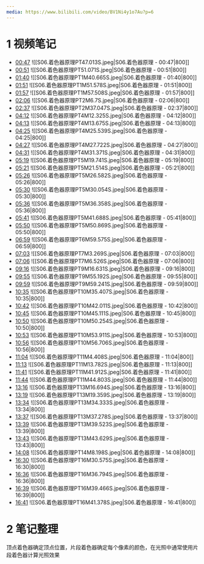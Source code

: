 ```yaml
---
media: https://www.bilibili.com/video/BV1Ni4y1o7Au?p=6
---
```

# 1 视频笔记
- [00:47](https://www.bilibili.com/video/BV1Ni4y1o7Au?p=6&t=47.012615#t=47.01) ![[S06.着色器原理PT47.013S.jpeg|S06.着色器原理 - 00:47|800]] 
- [00:51](https://www.bilibili.com/video/BV1Ni4y1o7Au?p=6&t=51.071261#t=51.07) ![[S06.着色器原理PT51.071S.jpeg|S06.着色器原理 - 00:51|800]] 
- [01:40](https://www.bilibili.com/video/BV1Ni4y1o7Au?p=6&t=100.664881#t=01:40.66) ![[S06.着色器原理PT1M40.665S.jpeg|S06.着色器原理 - 01:40|800]] 
- [01:51](https://www.bilibili.com/video/BV1Ni4y1o7Au?p=6&t=111.578259#t=01:51.58) ![[S06.着色器原理PT1M51.578S.jpeg|S06.着色器原理 - 01:51|800]] 
- [01:57](https://www.bilibili.com/video/BV1Ni4y1o7Au?p=6&t=117.508045#t=01:57.51) ![[S06.着色器原理PT1M57.508S.jpeg|S06.着色器原理 - 01:57|800]] 
- [02:06](https://www.bilibili.com/video/BV1Ni4y1o7Au?p=6&t=126.700239#t=02:06.70) ![[S06.着色器原理PT2M6.7S.jpeg|S06.着色器原理 - 02:06|800]] 
- [02:37](https://www.bilibili.com/video/BV1Ni4y1o7Au?p=6&t=157.047422#t=02:37.05) ![[S06.着色器原理PT2M37.047S.jpeg|S06.着色器原理 - 02:37|800]] 
- [04:12](https://www.bilibili.com/video/BV1Ni4y1o7Au?p=6&t=252.32498#t=04:12.32) ![[S06.着色器原理PT4M12.325S.jpeg|S06.着色器原理 - 04:12|800]] 
- [04:13](https://www.bilibili.com/video/BV1Ni4y1o7Au?p=6&t=253.674747#t=04:13.67) ![[S06.着色器原理PT4M13.675S.jpeg|S06.着色器原理 - 04:13|800]] 
- [04:25](https://www.bilibili.com/video/BV1Ni4y1o7Au?p=6&t=265.538969#t=04:25.54) ![[S06.着色器原理PT4M25.539S.jpeg|S06.着色器原理 - 04:25|800]] 
- [04:27](https://www.bilibili.com/video/BV1Ni4y1o7Au?p=6&t=267.721604#t=04:27.72) ![[S06.着色器原理PT4M27.722S.jpeg|S06.着色器原理 - 04:27|800]] 
- [04:31](https://www.bilibili.com/video/BV1Ni4y1o7Au?p=6&t=271.370762#t=04:31.37) ![[S06.着色器原理PT4M31.371S.jpeg|S06.着色器原理 - 04:31|800]] 
- [05:19](https://www.bilibili.com/video/BV1Ni4y1o7Au?p=6&t=319.740586#t=05:19.74) ![[S06.着色器原理PT5M19.741S.jpeg|S06.着色器原理 - 05:19|800]] 
- [05:21](https://www.bilibili.com/video/BV1Ni4y1o7Au?p=6&t=321.514245#t=05:21.51) ![[S06.着色器原理PT5M21.514S.jpeg|S06.着色器原理 - 05:21|800]] 
- [05:26](https://www.bilibili.com/video/BV1Ni4y1o7Au?p=6&t=326.582083#t=05:26.58) ![[S06.着色器原理PT5M26.582S.jpeg|S06.着色器原理 - 05:26|800]] 
- [05:30](https://www.bilibili.com/video/BV1Ni4y1o7Au?p=6&t=330.054229#t=05:30.05) ![[S06.着色器原理PT5M30.054S.jpeg|S06.着色器原理 - 05:30|800]] 
- [05:36](https://www.bilibili.com/video/BV1Ni4y1o7Au?p=6&t=336.358045#t=05:36.36) ![[S06.着色器原理PT5M36.358S.jpeg|S06.着色器原理 - 05:36|800]] 
- [05:41](https://www.bilibili.com/video/BV1Ni4y1o7Au?p=6&t=341.687534#t=05:41.69) ![[S06.着色器原理PT5M41.688S.jpeg|S06.着色器原理 - 05:41|800]] 
- [05:50](https://www.bilibili.com/video/BV1Ni4y1o7Au?p=6&t=350.8688#t=05:50.87) ![[S06.着色器原理PT5M50.869S.jpeg|S06.着色器原理 - 05:50|800]] 
- [06:59](https://www.bilibili.com/video/BV1Ni4y1o7Au?p=6&t=419.575267#t=06:59.58) ![[S06.着色器原理PT6M59.575S.jpeg|S06.着色器原理 - 06:59|800]] 
- [07:03](https://www.bilibili.com/video/BV1Ni4y1o7Au?p=6&t=423.269105#t=07:03.27) ![[S06.着色器原理PT7M3.269S.jpeg|S06.着色器原理 - 07:03|800]] 
- [07:06](https://www.bilibili.com/video/BV1Ni4y1o7Au?p=6&t=426.526224#t=07:06.53) ![[S06.着色器原理PT7M6.526S.jpeg|S06.着色器原理 - 07:06|800]] 
- [09:16](https://www.bilibili.com/video/BV1Ni4y1o7Au?p=6&t=556.630557#t=09:16.63) ![[S06.着色器原理PT9M16.631S.jpeg|S06.着色器原理 - 09:16|800]] 
- [09:55](https://www.bilibili.com/video/BV1Ni4y1o7Au?p=6&t=595.191877#t=09:55.19) ![[S06.着色器原理PT9M55.192S.jpeg|S06.着色器原理 - 09:55|800]] 
- [09:59](https://www.bilibili.com/video/BV1Ni4y1o7Au?p=6&t=599.241185#t=09:59.24) ![[S06.着色器原理PT9M59.241S.jpeg|S06.着色器原理 - 09:59|800]] 
- [10:35](https://www.bilibili.com/video/BV1Ni4y1o7Au?p=6&t=635.407003#t=10:35.41) ![[S06.着色器原理PT10M35.407S.jpeg|S06.着色器原理 - 10:35|800]] 
- [10:42](https://www.bilibili.com/video/BV1Ni4y1o7Au?p=6&t=642.010587#t=10:42.01) ![[S06.着色器原理PT10M42.011S.jpeg|S06.着色器原理 - 10:42|800]] 
- [10:45](https://www.bilibili.com/video/BV1Ni4y1o7Au?p=6&t=645.111266#t=10:45.11) ![[S06.着色器原理PT10M45.111S.jpeg|S06.着色器原理 - 10:45|800]] 
- [10:50](https://www.bilibili.com/video/BV1Ni4y1o7Au?p=6&t=650.254467#t=10:50.25) ![[S06.着色器原理PT10M50.254S.jpeg|S06.着色器原理 - 10:50|800]] 
- [10:53](https://www.bilibili.com/video/BV1Ni4y1o7Au?p=6&t=653.911469#t=10:53.91) ![[S06.着色器原理PT10M53.911S.jpeg|S06.着色器原理 - 10:53|800]] 
- [10:56](https://www.bilibili.com/video/BV1Ni4y1o7Au?p=6&t=656.70638#t=10:56.71) ![[S06.着色器原理PT10M56.706S.jpeg|S06.着色器原理 - 10:56|800]] 
- [11:04](https://www.bilibili.com/video/BV1Ni4y1o7Au?p=6&t=664.407782#t=11:04.41) ![[S06.着色器原理PT11M4.408S.jpeg|S06.着色器原理 - 11:04|800]] 
- [11:13](https://www.bilibili.com/video/BV1Ni4y1o7Au?p=6&t=673.78171#t=11:13.78) ![[S06.着色器原理PT11M13.782S.jpeg|S06.着色器原理 - 11:13|800]] 
- [11:41](https://www.bilibili.com/video/BV1Ni4y1o7Au?p=6&t=701.912003#t=11:41.91) ![[S06.着色器原理PT11M41.912S.jpeg|S06.着色器原理 - 11:41|800]] 
- [11:44](https://www.bilibili.com/video/BV1Ni4y1o7Au?p=6&t=704.802739#t=11:44.80) ![[S06.着色器原理PT11M44.803S.jpeg|S06.着色器原理 - 11:44|800]] 
- [13:16](https://www.bilibili.com/video/BV1Ni4y1o7Au?p=6&t=796.69432#t=13:16.69) ![[S06.着色器原理PT13M16.694S.jpeg|S06.着色器原理 - 13:16|800]] 
- [13:19](https://www.bilibili.com/video/BV1Ni4y1o7Au?p=6&t=799.359412#t=13:19.36) ![[S06.着色器原理PT13M19.359S.jpeg|S06.着色器原理 - 13:19|800]] 
- [13:34](https://www.bilibili.com/video/BV1Ni4y1o7Au?p=6&t=814.332516#t=13:34.33) ![[S06.着色器原理PT13M34.333S.jpeg|S06.着色器原理 - 13:34|800]] 
- [13:37](https://www.bilibili.com/video/BV1Ni4y1o7Au?p=6&t=817.277549#t=13:37.28) ![[S06.着色器原理PT13M37.278S.jpeg|S06.着色器原理 - 13:37|800]] 
- [13:39](https://www.bilibili.com/video/BV1Ni4y1o7Au?p=6&t=819.522645#t=13:39.52) ![[S06.着色器原理PT13M39.523S.jpeg|S06.着色器原理 - 13:39|800]] 
- [13:43](https://www.bilibili.com/video/BV1Ni4y1o7Au?p=6&t=823.628542#t=13:43.63) ![[S06.着色器原理PT13M43.629S.jpeg|S06.着色器原理 - 13:43|800]] 
- [14:08](https://www.bilibili.com/video/BV1Ni4y1o7Au?p=6&t=848.198075#t=14:08.20) ![[S06.着色器原理PT14M8.198S.jpeg|S06.着色器原理 - 14:08|800]] 
- [16:30](https://www.bilibili.com/video/BV1Ni4y1o7Au?p=6&t=990.574575#t=16:30.57) ![[S06.着色器原理PT16M30.575S.jpeg|S06.着色器原理 - 16:30|800]] 
- [16:36](https://www.bilibili.com/video/BV1Ni4y1o7Au?p=6&t=996.794257#t=16:36.79) ![[S06.着色器原理PT16M36.794S.jpeg|S06.着色器原理 - 16:36|800]] 
- [16:39](https://www.bilibili.com/video/BV1Ni4y1o7Au?p=6&t=999.465849#t=16:39.47) ![[S06.着色器原理PT16M39.466S.jpeg|S06.着色器原理 - 16:39|800]] 
- [16:41](https://www.bilibili.com/video/BV1Ni4y1o7Au?p=6&t=1001.378275#t=16:41.38) ![[S06.着色器原理PT16M41.378S.jpeg|S06.着色器原理 - 16:41|800]] 
# 2 笔记整理
顶点着色器确定顶点位置，片段着色器确定每个像素的颜色，在光照中通常使用片段着色器计算光照效果